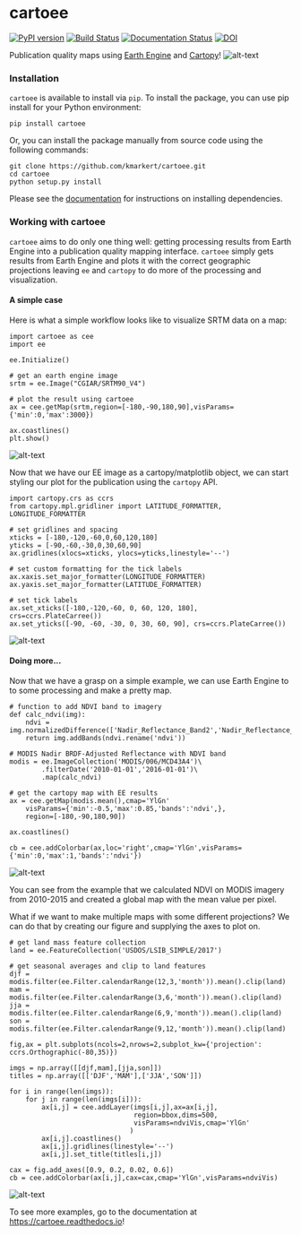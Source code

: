 # cartoee
[![PyPI version](https://badge.fury.io/py/cartoee.svg)](https://badge.fury.io/py/cartoee) [![Build Status](https://travis-ci.com/KMarkert/cartoee.svg?branch=master)](https://travis-ci.com/KMarkert/cartoee) [![Documentation Status](https://readthedocs.org/projects/cartoee/badge/?version=latest)](https://cartoee.readthedocs.io/en/latest/?badge=latest) [![DOI](https://zenodo.org/badge/163705692.svg)](https://zenodo.org/badge/latestdoi/163705692)

Publication quality maps using [Earth Engine](https://earthengine.google.com/) and [Cartopy](https://scitools.org.uk/cartopy/docs/latest/)!
![alt-text](./docs/_static/intro_fig.png)

### Installation
`cartoee` is available to install via `pip`. To install the package, you can use pip  install for your Python environment:

```
pip install cartoee
```

Or, you can install the package manually from source code using the following commands:

```
git clone https://github.com/kmarkert/cartoee.git
cd cartoee
python setup.py install
```

Please see the [documentation](https://cartoee.readthedocs.io/en/latest/introduction.html#dependencies) for instructions on installing dependencies.


### Working with cartoee
`cartoee` aims to do only one thing well: getting processing results from Earth Engine into a publication quality mapping interface. `cartoee` simply gets results from Earth Engine and plots it with the correct geographic projections leaving `ee` and `cartopy` to do more of the processing and visualization.

#### A simple case

Here is what a simple workflow looks like to visualize SRTM data on a map:

```
import cartoee as cee
import ee

ee.Initialize()

# get an earth engine image
srtm = ee.Image("CGIAR/SRTM90_V4")

# plot the result using cartoee
ax = cee.getMap(srtm,region=[-180,-90,180,90],visParams={'min':0,'max':3000})

ax.coastlines()
plt.show()
```
![alt-text](./docs/_static/srtm_fig.png)

Now that we have our EE image as a cartopy/matplotlib object, we can start styling our plot for the publication using the `cartopy` API.

```
import cartopy.crs as ccrs
from cartopy.mpl.gridliner import LATITUDE_FORMATTER, LONGITUDE_FORMATTER

# set gridlines and spacing
xticks = [-180,-120,-60,0,60,120,180]
yticks = [-90,-60,-30,0,30,60,90]
ax.gridlines(xlocs=xticks, ylocs=yticks,linestyle='--')

# set custom formatting for the tick labels
ax.xaxis.set_major_formatter(LONGITUDE_FORMATTER)
ax.yaxis.set_major_formatter(LATITUDE_FORMATTER)

# set tick labels
ax.set_xticks([-180,-120,-60, 0, 60, 120, 180], crs=ccrs.PlateCarree())
ax.set_yticks([-90, -60, -30, 0, 30, 60, 90], crs=ccrs.PlateCarree())
```
![alt-text](./docs/_static/srtm_fig2.png)

#### Doing more...
Now that we have a grasp on a simple example, we can use Earth Engine to to some processing and make a pretty map.

```
# function to add NDVI band to imagery
def calc_ndvi(img):
    ndvi = img.normalizedDifference(['Nadir_Reflectance_Band2','Nadir_Reflectance_Band1'])
    return img.addBands(ndvi.rename('ndvi'))

# MODIS Nadir BRDF-Adjusted Reflectance with NDVI band
modis = ee.ImageCollection('MODIS/006/MCD43A4')\
        .filterDate('2010-01-01','2016-01-01')\
        .map(calc_ndvi)

# get the cartopy map with EE results
ax = cee.getMap(modis.mean(),cmap='YlGn'
    visParams={'min':-0.5,'max':0.85,'bands':'ndvi',},
    region=[-180,-90,180,90])

ax.coastlines()

cb = cee.addColorbar(ax,loc='right',cmap='YlGn',visParams={'min':0,'max':1,'bands':'ndvi'})
```
![alt-text](./docs/_static/global_ndvi.png)

You can see from the example that we calculated NDVI on MODIS imagery from 2010-2015 and created a global map with the mean value per pixel.

What if we want to make multiple maps with some different projections? We can do that by creating our figure and supplying the axes to plot on.


```
# get land mass feature collection
land = ee.FeatureCollection('USDOS/LSIB_SIMPLE/2017')

# get seasonal averages and clip to land features
djf = modis.filter(ee.Filter.calendarRange(12,3,'month')).mean().clip(land)
mam = modis.filter(ee.Filter.calendarRange(3,6,'month')).mean().clip(land)
jja = modis.filter(ee.Filter.calendarRange(6,9,'month')).mean().clip(land)
son = modis.filter(ee.Filter.calendarRange(9,12,'month')).mean().clip(land)

fig,ax = plt.subplots(ncols=2,nrows=2,subplot_kw={'projection': ccrs.Orthographic(-80,35)})

imgs = np.array([[djf,mam],[jja,son]])
titles = np.array([['DJF','MAM'],['JJA','SON']])

for i in range(len(imgs)):
    for j in range(len(imgs[i])):
        ax[i,j] = cee.addLayer(imgs[i,j],ax=ax[i,j],
                               region=bbox,dims=500,
                               visParams=ndviVis,cmap='YlGn'
                              )
        ax[i,j].coastlines()
        ax[i,j].gridlines(linestyle='--')
        ax[i,j].set_title(titles[i,j])

cax = fig.add_axes([0.9, 0.2, 0.02, 0.6])
cb = cee.addColorbar(ax[i,j],cax=cax,cmap='YlGn',visParams=ndviVis)
```
![alt-text](./docs/_static/seasonal_ndvi.png)

To see more examples, go to the documentation at https://cartoee.readthedocs.io!
